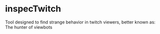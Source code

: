 # inspecTwitch
Tool designed to find strange behavior in twitch viewers, better known as: The hunter of viewbots
